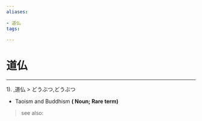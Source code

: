 ```yaml
---
aliases:
    
- 道仏
tags:
    
---
```


# 道仏
---
1).
,道仏 > どうぶつ,どうぶつ

- Taoism and Buddhism
**( Noun; Rare term)**
> see also: 
            